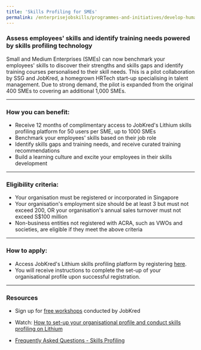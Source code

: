 ```yaml
---
title: 'Skills Profiling for SMEs'
permalink: /enterprisejobskills/programmes-and-initiatives/develop-human-capital/skills-profiling-for-smes/
---
```


### Assess employees' skills and identify training needs powered by skills profiling technology

Small and Medium Enterprises (SMEs) can now benchmark your employees' skills to discover their strengths and skills gaps and identify training courses personalised to their skill needs.
This is a pilot collaboration by SSG and JobKred, a homegrown HRTech start-up specialising in talent management. Due to strong demand, the pilot is expanded from the original 400 SMEs to covering an additional 1,000 SMEs.

---

### How you can benefit:

-	Receive 12 months of complimentary access to JobKred's Lithium skills profiling platform for 50 users per SME, up to 1000 SMEs 
-	Benchmark your employees' skills based on their job role
-	Identify skills gaps and training needs, and receive curated training recommendations
-	Build a learning culture and excite your employees in their skills development

---

### Eligibility criteria:

-	Your organisation must be registered or incorporated in Singapore
-	Your organisation's employment size should be at least 3 but must not exceed 200, OR your organisation's annual sales turnover must not exceed S$100 million
-	Non-business entities not registered with ACRA, such as VWOs and societies, are eligible if they meet the above criteria

---

### How to apply:

-	Access JobKred's Lithium skills profiling platform by registering <a href="https://ssg.lithium-ssg.jobkred.com/registration" target="_blank" rel="noopener">here</a>. 
-	You will receive instructions to complete the set-up of your organisational profile upon successful registration.

---

### Resources

- Sign up for <a href="https://docs.google.com/forms/d/e/1FAIpQLScxDlAr3jTx2Ocv8a9aFq-cy-xJIGT6iW9H18f63_wZTjjOyQ/viewform" target="_blank" rel="noopener">free workshops</a> conducted by JobKred

- Watch: <a href="https://youtu.be/3oFO0m1btLw" target="_blank" rel="noopener">How to set-up your organisational profile and conduct skills profiling on Lithium</a>

- <a href="/images/epjs/programmes-and-initiatives/upgrade-skills/FAQs on Skills Profiler Expansion Mar 2024.pdf" target="_blank" rel="noopener">Frequently Asked Questions - Skills Profiling</a>

<script src="/jquery/jquery.min.js"></script>
<script src="/jquery/resize-tables.js"></script>
